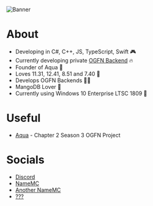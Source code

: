  ![Banner](https://cdn2.unrealengine.com/12br-loserfruit-blogheader-1920x1080-257064747.jpg)
 
# About

- Developing in C#, C++, JS, TypeScript, Swift 🎮
- Currently developing private [OGFN Backend](https://github.com/xy8q/nexus) 🔥
- Founder of Aqua 👑
- Loves 11.31, 12.41, 8.51 and 7.40 💾
- Develops OGFN Backends 🐱‍👤
- MangoDB Lover 🔰
- Currently using Windows 10 Enterprise LTSC 1809 🥰

# Useful

- [Aqua](https://discord.gg/fortmp) - Chapter 2 Season 3 OGFN Project
   
# Socials 

- [Discord](https://discord.com/users/1336037656601038861)
- [NameMC](https://pl.namemc.com/profile/paczkomatallegro.1)
- [Another NameMC](https://pl.namemc.com/profile/astolfoparty.1)
- [???](https://e-z.bio/onlyfans)
